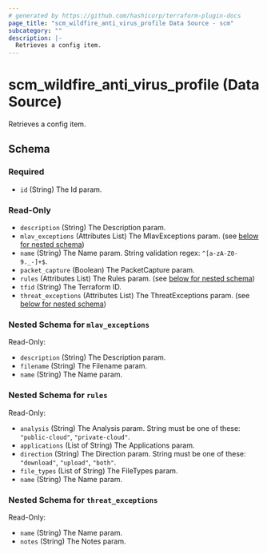 ```yaml
---
# generated by https://github.com/hashicorp/terraform-plugin-docs
page_title: "scm_wildfire_anti_virus_profile Data Source - scm"
subcategory: ""
description: |-
  Retrieves a config item.
---
```


# scm_wildfire_anti_virus_profile (Data Source)

Retrieves a config item.



<!-- schema generated by tfplugindocs -->
## Schema

### Required

- `id` (String) The Id param.

### Read-Only

- `description` (String) The Description param.
- `mlav_exceptions` (Attributes List) The MlavExceptions param. (see [below for nested schema](#nestedatt--mlav_exceptions))
- `name` (String) The Name param. String validation regex: `^[a-zA-Z0-9._-]+$`.
- `packet_capture` (Boolean) The PacketCapture param.
- `rules` (Attributes List) The Rules param. (see [below for nested schema](#nestedatt--rules))
- `tfid` (String) The Terraform ID.
- `threat_exceptions` (Attributes List) The ThreatExceptions param. (see [below for nested schema](#nestedatt--threat_exceptions))

<a id="nestedatt--mlav_exceptions"></a>
### Nested Schema for `mlav_exceptions`

Read-Only:

- `description` (String) The Description param.
- `filename` (String) The Filename param.
- `name` (String) The Name param.


<a id="nestedatt--rules"></a>
### Nested Schema for `rules`

Read-Only:

- `analysis` (String) The Analysis param. String must be one of these: `"public-cloud"`, `"private-cloud"`.
- `applications` (List of String) The Applications param.
- `direction` (String) The Direction param. String must be one of these: `"download"`, `"upload"`, `"both"`.
- `file_types` (List of String) The FileTypes param.
- `name` (String) The Name param.


<a id="nestedatt--threat_exceptions"></a>
### Nested Schema for `threat_exceptions`

Read-Only:

- `name` (String) The Name param.
- `notes` (String) The Notes param.
